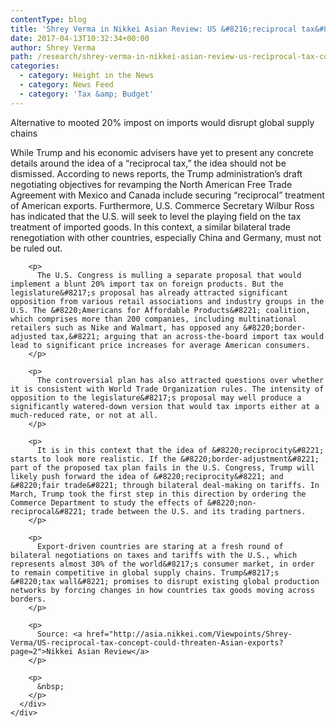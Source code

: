 ```yaml
---
contentType: blog
title: 'Shrey Verma in Nikkei Asian Review: US &#8216;reciprocal tax&#8217; concept could threaten Asian exports'
date: 2017-04-13T10:32:34+00:00
author: Shrey Verma
path: /research/shrey-verma-in-nikkei-asian-review-us-reciprocal-tax-concept-could-threaten-asian-exports/
categories:
  - category: Height in the News
  - category: News Feed
  - category: 'Tax &amp; Budget'
---
```

<div class="article-box">
  <div class="detail">
    <div class="feature-article">
      <p class="subhead01">
        Alternative to mooted 20% impost on imports would disrupt global supply chains
      </p>
    </div>
  </div>
</div>

<div class="article-box detail">
  <div class="wysiwyg_area">
    <div class="articleBodyText">
      <div class="selection page-2">
        <p>
          While Trump and his economic advisers have yet to present any concrete details around the idea of a &#8220;reciprocal tax,&#8221; the idea should not be dismissed. According to news reports, the Trump administration&#8217;s draft negotiating objectives for revamping the North American Free Trade Agreement with Mexico and Canada include securing &#8220;reciprocal&#8221; treatment of American exports. Furthermore, U.S. Commerce Secretary Wilbur Ross has indicated that the U.S. will seek to level the playing field on the tax treatment of imported goods. In this context, a similar bilateral trade renegotiation with other countries, especially China and Germany, must not be ruled out.
        </p>
        
        <p>
          The U.S. Congress is mulling a separate proposal that would implement a blunt 20% import tax on foreign products. But the legislature&#8217;s proposal has already attracted significant opposition from various retail associations and industry groups in the U.S. The &#8220;Americans for Affordable Products&#8221; coalition, which comprises more than 200 companies, including multinational retailers such as Nike and Walmart, has opposed any &#8220;border-adjusted tax,&#8221; arguing that an across-the-board import tax would lead to significant price increases for average American consumers.
        </p>
        
        <p>
          The controversial plan has also attracted questions over whether it is consistent with World Trade Organization rules. The intensity of opposition to the legislature&#8217;s proposal may well produce a significantly watered-down version that would tax imports either at a much-reduced rate, or not at all.
        </p>
        
        <p>
          It is in this context that the idea of &#8220;reciprocity&#8221; starts to look more realistic. If the &#8220;border-adjustment&#8221; part of the proposed tax plan fails in the U.S. Congress, Trump will likely push forward the idea of &#8220;reciprocity&#8221; and &#8220;fair trade&#8221; through bilateral deal-making on tariffs. In March, Trump took the first step in this direction by ordering the Commerce Department to study the effects of &#8220;non-reciprocal&#8221; trade between the U.S. and its trading partners.
        </p>
        
        <p>
          Export-driven countries are staring at a fresh round of bilateral negotiations on taxes and tariffs with the U.S., which represents almost 30% of the world&#8217;s consumer market, in order to remain competitive in global supply chains. Trump&#8217;s &#8220;tax wall&#8221; promises to disrupt existing global production networks by forcing changes in how countries tax goods moving across borders.
        </p>
        
        <p>
          Source: <a href="http://asia.nikkei.com/Viewpoints/Shrey-Verma/US-reciprocal-tax-concept-could-threaten-Asian-exports?page=2">Nikkei Asian Review</a>
        </p>
        
        <p>
          &nbsp;
        </p>
      </div>
    </div>
  </div>
</div>